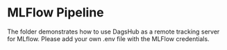 # MLFlow Pipeline

The folder demonstrates how to use DagsHub as a remote tracking server for MLflow. Please add your own .env file with the MLFlow credentials.
